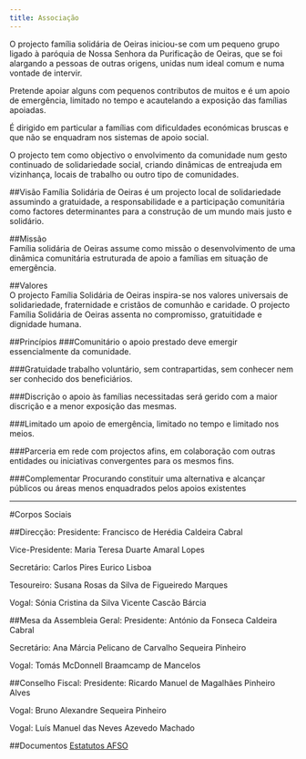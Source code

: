 ```yaml
---
title: Associação
---
```


O projecto família solidária de Oeiras iniciou-se com um pequeno grupo ligado à paróquia de Nossa Senhora da Purificação de Oeiras, que se foi alargando a pessoas de outras origens, unidas num ideal comum e numa vontade de intervir.

Pretende apoiar alguns com pequenos contributos de muitos e é um apoio de emergência, limitado no tempo e acautelando a exposição das famílias apoiadas.

É dirigido em particular a famílias com dificuldades económicas bruscas e que não se enquadram nos sistemas de apoio social.

O projecto tem como objectivo o envolvimento da comunidade num gesto continuado de solidariedade social, criando dinâmicas de entreajuda em vizinhança, locais de trabalho ou outro tipo de comunidades. 


##Visão
Família Solidária de Oeiras é um projecto local de solidariedade assumindo a gratuidade, a responsabilidade e a participação comunitária como factores determinantes para a construção de um mundo mais justo e solidário.
 
##Missão  
Família solidária de Oeiras assume como missão o desenvolvimento de uma dinâmica comunitária estruturada de apoio a famílias em situação de emergência.

##Valores  
O projecto Família Solidária de Oeiras inspira-se nos valores universais de solidariedade, fraternidade e cristãos de comunhão e caridade. O projecto Família Solidária de Oeiras assenta no compromisso, gratuitidade e dignidade humana.

##Princípios
###Comunitário
o apoio prestado deve emergir essencialmente da comunidade.

###Gratuidade
trabalho voluntário, sem contrapartidas, sem conhecer nem ser conhecido dos beneficiários.

###Discrição
o apoio às famílias necessitadas será gerido com a maior discrição e a menor exposição das mesmas.

###Limitado
um apoio de emergência, limitado no tempo e limitado nos meios.

###Parceria
em rede com projectos afins, em colaboração com outras entidades ou iniciativas convergentes para os mesmos fins.

###Complementar
Procurando constituir uma alternativa e alcançar públicos ou áreas menos enquadrados pelos apoios existentes

----

#Corpos Sociais

##Direcção:
Presidente: Francisco de Herédia Caldeira Cabral

Vice-Presidente: Maria Teresa Duarte Amaral Lopes

Secretário: Carlos Pires Eurico Lisboa

Tesoureiro: Susana Rosas da Silva de Figueiredo Marques

Vogal: Sónia Cristina da Silva Vicente Cascão Bárcia

##Mesa da Assembleia Geral: 
Presidente: António da Fonseca Caldeira Cabral

Secretário: Ana Márcia Pelicano de Carvalho Sequeira Pinheiro

Vogal: Tomás McDonnell Braamcamp de Mancelos

##Conselho Fiscal:
Presidente: Ricardo Manuel de Magalhães Pinheiro Alves

Vogal: Bruno Alexandre Sequeira Pinheiro

Vogal: Luís Manuel das Neves Azevedo Machado


##Documentos
[Estatutos AFSO](../user/pages/associacao/EstatutosAFSO.pdf)
